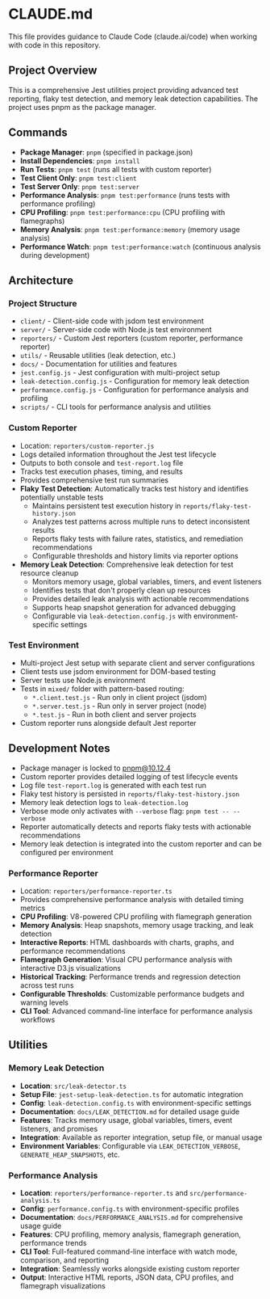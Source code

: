 # CLAUDE.md

This file provides guidance to Claude Code (claude.ai/code) when working with code in this repository.

## Project Overview

This is a comprehensive Jest utilities project providing advanced test reporting, flaky test detection, and memory leak detection capabilities. The project uses pnpm as the package manager.

## Commands

- **Package Manager**: `pnpm` (specified in package.json)
- **Install Dependencies**: `pnpm install`
- **Run Tests**: `pnpm test` (runs all tests with custom reporter)
- **Test Client Only**: `pnpm test:client`
- **Test Server Only**: `pnpm test:server`
- **Performance Analysis**: `pnpm test:performance` (runs tests with performance profiling)
- **CPU Profiling**: `pnpm test:performance:cpu` (CPU profiling with flamegraphs)
- **Memory Analysis**: `pnpm test:performance:memory` (memory usage analysis)
- **Performance Watch**: `pnpm test:performance:watch` (continuous analysis during development)

## Architecture

### Project Structure

- `client/` - Client-side code with jsdom test environment
- `server/` - Server-side code with Node.js test environment
- `reporters/` - Custom Jest reporters (custom reporter, performance reporter)
- `utils/` - Reusable utilities (leak detection, etc.)
- `docs/` - Documentation for utilities and features
- `jest.config.js` - Jest configuration with multi-project setup
- `leak-detection.config.js` - Configuration for memory leak detection
- `performance.config.js` - Configuration for performance analysis and profiling
- `scripts/` - CLI tools for performance analysis and utilities

### Custom Reporter

- Location: `reporters/custom-reporter.js`
- Logs detailed information throughout the Jest test lifecycle
- Outputs to both console and `test-report.log` file
- Tracks test execution phases, timing, and results
- Provides comprehensive test run summaries
- **Flaky Test Detection**: Automatically tracks test history and identifies potentially unstable tests
  - Maintains persistent test execution history in `reports/flaky-test-history.json`
  - Analyzes test patterns across multiple runs to detect inconsistent results
  - Reports flaky tests with failure rates, statistics, and remediation recommendations
  - Configurable thresholds and history limits via reporter options
- **Memory Leak Detection**: Comprehensive leak detection for test resource cleanup
  - Monitors memory usage, global variables, timers, and event listeners
  - Identifies tests that don't properly clean up resources
  - Provides detailed leak analysis with actionable recommendations
  - Supports heap snapshot generation for advanced debugging
  - Configurable via `leak-detection.config.js` with environment-specific settings

### Test Environment

- Multi-project Jest setup with separate client and server configurations
- Client tests use jsdom environment for DOM-based testing
- Server tests use Node.js environment
- Tests in `mixed/` folder with pattern-based routing:
  - `*.client.test.js` - Run only in client project (jsdom)
  - `*.server.test.js` - Run only in server project (node)
  - `*.test.js` - Run in both client and server projects
- Custom reporter runs alongside default Jest reporter

## Development Notes

- Package manager is locked to pnpm@10.12.4
- Custom reporter provides detailed logging of test lifecycle events
- Log file `test-report.log` is generated with each test run
- Flaky test history is persisted in `reports/flaky-test-history.json`
- Memory leak detection logs to `leak-detection.log`
- Verbose mode only activates with `--verbose` flag: `pnpm test -- --verbose`
- Reporter automatically detects and reports flaky tests with actionable recommendations
- Memory leak detection is integrated into the custom reporter and can be configured per environment

### Performance Reporter

- Location: `reporters/performance-reporter.ts`
- Provides comprehensive performance analysis with detailed timing metrics
- **CPU Profiling**: V8-powered CPU profiling with flamegraph generation
- **Memory Analysis**: Heap snapshots, memory usage tracking, and leak detection
- **Interactive Reports**: HTML dashboards with charts, graphs, and performance recommendations
- **Flamegraph Generation**: Visual CPU performance analysis with interactive D3.js visualizations
- **Historical Tracking**: Performance trends and regression detection across test runs
- **Configurable Thresholds**: Customizable performance budgets and warning levels
- **CLI Tool**: Advanced command-line interface for performance analysis workflows

## Utilities

### Memory Leak Detection

- **Location**: `src/leak-detector.ts`
- **Setup File**: `jest-setup-leak-detection.ts` for automatic integration
- **Config**: `leak-detection.config.ts` with environment-specific settings
- **Documentation**: `docs/LEAK_DETECTION.md` for detailed usage guide
- **Features**: Tracks memory usage, global variables, timers, event listeners, and promises
- **Integration**: Available as reporter integration, setup file, or manual usage
- **Environment Variables**: Configurable via `LEAK_DETECTION_VERBOSE`, `GENERATE_HEAP_SNAPSHOTS`, etc.

### Performance Analysis

- **Location**: `reporters/performance-reporter.ts` and `src/performance-analysis.ts`
- **Config**: `performance.config.ts` with environment-specific profiles
- **Documentation**: `docs/PERFORMANCE_ANALYSIS.md` for comprehensive usage guide
- **Features**: CPU profiling, memory analysis, flamegraph generation, performance trends
- **CLI Tool**: Full-featured command-line interface with watch mode, comparison, and reporting
- **Integration**: Seamlessly works alongside existing custom reporter
- **Output**: Interactive HTML reports, JSON data, CPU profiles, and flamegraph visualizations
